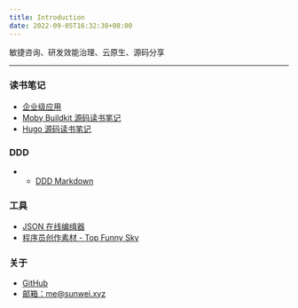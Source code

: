 ```yaml
---
title: Introduction
date: 2022-09-05T16:32:38+08:00
---
```


敏捷咨询、研发效能治理、云原生、源码分享

---

### 读书笔记

* [企业级应用](https://ent.sunwei.xyz)
* [Moby Buildkit 源码读书笔记](https://buildkit.notes.sunwei.xyz/)
* [Hugo 源码读书笔记](https://hugo.notes.sunwei.xyz/)

### DDD

* * [DDD Markdown](https://md.dddplayer.com/)

### 工具

* [JSON 在线编缉器](https://jsoneditoronline.cn/)
* [程序员创作素材 - Top Funny Sky](https://fsky.top)

### 关于

* [GitHub](https://github.com/sunwei)
* [邮箱：me@sunwei.xyz](mailto:me@sunwei.xyz)
